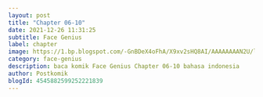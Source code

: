 ```yaml
---
layout: post 
title: "Chapter 06-10"
date: 2021-12-26 11:31:25
subtitle: Face Genius
label: chapter
image: https://1.bp.blogspot.com/-GnBDeX4oFhA/X9xv2sHQ8AI/AAAAAAAAN2U/lX8z3wBWfvIwIrMeW1HpL6Xsb8rl8lQHACLcBGAsYHQ/s72-c/face-genius-003406-uk0dbLop.jpg
category: face-genius
description: baca komik Face Genius Chapter 06-10 bahasa indonesia 
author: Postkomik
blogId: 4545882599252221839
---
```

